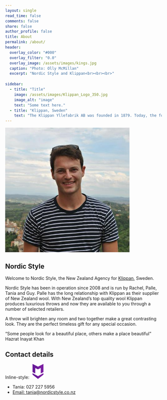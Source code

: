 ```yaml
---
layout: single
read_time: false
comments: false
share: false
author_profile: false
title: About
permalink: /about/
header:
  overlay_color: "#000"
  overlay_filter: "0.0"
  overlay_image: /assets/images/kings.jpg
  caption: "Photo: Olly McMillan"
  excerpt: "Nordic Style and Klippan<br><br><br>"

sidebar:
  - title: "Title"
    image: /assets/images/Klippan_Logo_350.jpg
    image_alt: "image"
    text: "Some text here."
  - title: "Klippan, Sweden"
    text: "The Klippan Yllefabrik AB was founded in 1879. Today, the fourth and fifth generations are working side by side, developing the company. Our philosophy is to combine Swedish design with our long tradition of textile knowledge"
---
```


<div class="author__avatar">
    <img src="/assets/images/alex.jpg" class="author__avatar" alt="Alex Kendall" itemprop="image">
</div>

## Nordic Style

Welcome to Nordic Style, the New Zealand Agency for [Klippan](https://https://klippanyllefabrik.com), Sweden.


Nordic Style has been in operation since 2008 and is run by Rachel, Palle, Tania and Guy. Palle has the long relationship with Klippan as their supplier of New Zealand wool. With New Zealand’s top quality wool Klippan produces luxurious throws and now they are available to you through a number of selected retailers.

A throw will brighten any room and two together make a great contrasting look. They are the perfect timeless gift for any special occasion.


“Some people look for a beautiful place, others make a place beautiful”
Hazrat Inayat Khan



## Contact details

Inline-style: 
![alt text](https://github.com/adam-p/markdown-here/raw/master/src/common/images/icon48.png "Logo Title Text 1")



<div class="author__urls-wrapper">
    <ul class="author__urls social-icons" style="">
        <li itemprop="homeLocation" itemscope="" itemtype="http://schema.org/Place">
            <i class="fa fa-phone-square" aria-hidden="true"></i> 
            Tania:  027 227 5956
        </li>
        <li>
            <a href="mailto:tania@nordicstyle.co.nz">
                <i class="fa fa-fw fa-envelope-square" aria-hidden="true"></i>
                <meta itemprop="email" content="tania@nordicstyle.co.nz">
                Email:  tania@nordicstyle.co.nz
            </a>
        </li>
    </ul>
</div>

